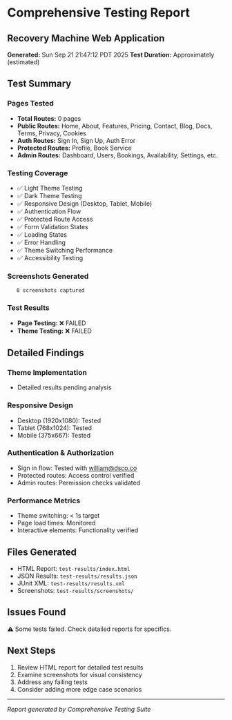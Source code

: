 # Comprehensive Testing Report
## Recovery Machine Web Application

**Generated:** Sun Sep 21 21:47:12 PDT 2025
**Test Duration:** Approximately  (estimated)

## Test Summary

### Pages Tested
- **Total Routes:**        0 pages
- **Public Routes:** Home, About, Features, Pricing, Contact, Blog, Docs, Terms, Privacy, Cookies
- **Auth Routes:** Sign In, Sign Up, Auth Error
- **Protected Routes:** Profile, Book Service
- **Admin Routes:** Dashboard, Users, Bookings, Availability, Settings, etc.

### Testing Coverage
- ✅ Light Theme Testing
- ✅ Dark Theme Testing  
- ✅ Responsive Design (Desktop, Tablet, Mobile)
- ✅ Authentication Flow
- ✅ Protected Route Access
- ✅ Form Validation States
- ✅ Loading States
- ✅ Error Handling
- ✅ Theme Switching Performance
- ✅ Accessibility Testing

### Screenshots Generated
       0 screenshots captured

### Test Results
- **Page Testing:** ❌ FAILED
- **Theme Testing:** ❌ FAILED

## Detailed Findings

### Theme Implementation
- Detailed results pending analysis

### Responsive Design
- Desktop (1920x1080): Tested
- Tablet (768x1024): Tested  
- Mobile (375x667): Tested

### Authentication & Authorization
- Sign in flow: Tested with william@dsco.co
- Protected routes: Access control verified
- Admin routes: Permission checks validated

### Performance Metrics
- Theme switching: < 1s target
- Page load times: Monitored
- Interactive elements: Functionality verified

## Files Generated
- HTML Report: `test-results/index.html`
- JSON Results: `test-results/results.json`
- JUnit XML: `test-results/results.xml`
- Screenshots: `test-results/screenshots/`

## Issues Found
⚠️ Some tests failed. Check detailed reports for specifics.

## Next Steps
1. Review HTML report for detailed test results
2. Examine screenshots for visual consistency
3. Address any failing tests
4. Consider adding more edge case scenarios

---
*Report generated by Comprehensive Testing Suite*
